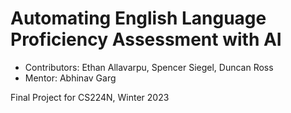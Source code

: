 # Automating English Language Proficiency Assessment with AI

- Contributors: Ethan Allavarpu, Spencer Siegel, Duncan Ross
- Mentor: Abhinav Garg

Final Project for CS224N, Winter 2023
